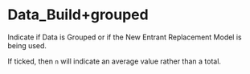 # Data_Build+grouped

Indicate if Data is Grouped or if the New Entrant Replacement Model is
being used.  

If ticked, then `n` will indicate an average value rather than a
total.

